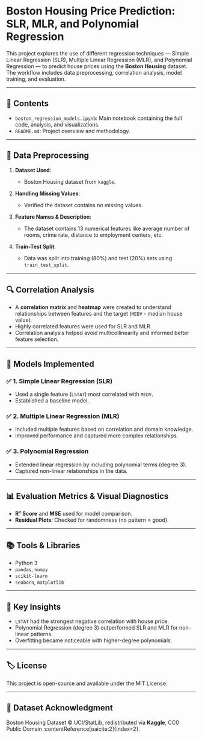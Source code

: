 # Boston Housing Price Prediction: SLR, MLR, and Polynomial Regression

This project explores the use of different regression techniques — Simple Linear Regression (SLR), Multiple Linear Regression (MLR), and Polynomial Regression — to predict house prices using the **Boston Housing** dataset. The workflow includes data preprocessing, correlation analysis, model training, and evaluation.

---

## 📁 Contents

- `boston_regression_models.ipynb`: Main notebook containing the full code, analysis, and visualizations.
- `README.md`: Project overview and methodology.

---

## 🧹 Data Preprocessing

1. **Dataset Used**:  
   - Boston Housing dataset from `kaggle`.

2. **Handling Missing Values**:  
   - Verified the dataset contains no missing values.

3. **Feature Names & Description**:  
   - The dataset contains 13 numerical features like average number of rooms, crime rate, distance to employment centers, etc.

4. **Train-Test Split**:  
   - Data was split into training (80%) and test (20%) sets using `train_test_split`.

---

## 🔍 Correlation Analysis

- A **correlation matrix** and **heatmap** were created to understand relationships between features and the target (`MEDV` - median house value).
- Highly correlated features were used for SLR and MLR.
- Correlation analysis helped avoid multicollinearity and informed better feature selection.

---

## 🧮 Models Implemented

### ✅ 1. Simple Linear Regression (SLR)
- Used a single feature (`LSTAT`) most correlated with `MEDV`.
- Established a baseline model.

### ✅ 2. Multiple Linear Regression (MLR)
- Included multiple features based on correlation and domain knowledge.
- Improved performance and captured more complex relationships.

### ✅ 3. Polynomial Regression
- Extended linear regression by including polynomial terms (degree 3).
- Captured non-linear relationships in the data.

---

## 📊 Evaluation Metrics & Visual Diagnostics

- **R² Score** and **MSE** used for model comparison.
- **Residual Plots**: Checked for randomness (no pattern = good).

---

## 📚 Tools & Libraries

- Python 3
- `pandas`, `numpy`
- `scikit-learn`
- `seaborn`, `matplotlib`

---

## 📌 Key Insights

- `LSTAT` had the strongest negative correlation with house price.
- Polynomial Regression (degree 3) outperformed SLR and MLR for non-linear patterns.
- Overfitting became noticeable with higher-degree polynomials.

---

## 🏷️ License

This project is open-source and available under the MIT License.

---

## 📎 Dataset Acknowledgment

Boston Housing Dataset © UCI/StatLib, redistributed via **Kaggle**, CC0 Public Domain :contentReference[oaicite:2]{index=2}.
